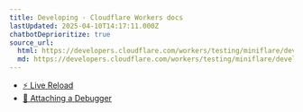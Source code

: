 ```yaml
---
title: Developing · Cloudflare Workers docs
lastUpdated: 2025-04-10T14:17:11.000Z
chatbotDeprioritize: true
source_url:
  html: https://developers.cloudflare.com/workers/testing/miniflare/developing/
  md: https://developers.cloudflare.com/workers/testing/miniflare/developing/index.md
---
```


* [⚡️ Live Reload](https://developers.cloudflare.com/workers/testing/miniflare/developing/live-reload/)
* [🐛 Attaching a Debugger](https://developers.cloudflare.com/workers/testing/miniflare/developing/debugger/)
